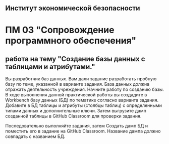 ## Институт экономической безопасности

# ПМ 03 "Сопровождение программного обеспечения"

##  работа на тему "Создание базы данных с таблицами и атрибутами."

Вы разработчик баз данных. Вам дали задание разработать пробную базу по теме, указанной в варианте задания. База данных должна отражать деятельность учреждения. Начните работу по созданию базы. 
В ходе выполнения данной практической работы вы создадите в Workbench базу данных (БД) по тематике согласно варианта задания. Добавите в БД таблицы и атрибуты (столбцы таблиц) с определенными типами данных и дополнительные ключи. Затем выгрузите дамп созданной таблицы в GitHub Classroom для проверки задания.

Последовательно выполняйте задания, затем
Создать дамп БД и поместить его в задание на GitHub Classroom. Название дампа должно совпадать с названием БД.


 

